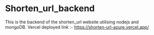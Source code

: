 # Shorten_url_backend
This is the backend of the shorten_url website utilising nodejs and mongoDB.
Vercel deployed link :- https://shorten-url-azure.vercel.app/
